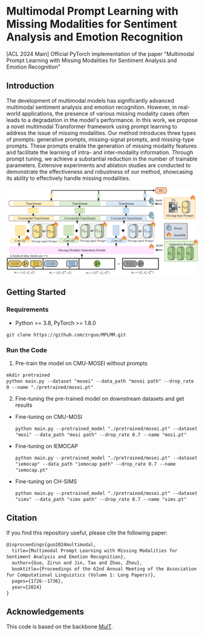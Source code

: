 # Multimodal Prompt Learning with Missing Modalities for Sentiment Analysis and Emotion Recognition

[ACL 2024 Main] Official PyTorch implementation of the paper "Multimodal Prompt Learning with Missing Modalities for Sentiment Analysis and Emotion Recognition"

## Introduction

The development of multimodal models has significantly advanced multimodal sentiment analysis and emotion recognition. However, in real-world applications, the presence of various missing modality cases often leads to a degradation in the model's performance. In this work, we propose a novel multimodal Transformer framework using prompt learning to address the issue of missing modalities. Our method introduces three types of prompts: generative prompts, missing-signal prompts, and missing-type prompts. These prompts enable the generation of missing modality features and facilitate the learning of intra- and inter-modality information. Through prompt tuning, we achieve a substantial reduction in the number of trainable parameters. Extensive experiments and ablation studies are conducted to demonstrate the effectiveness and robustness of our method, showcasing its ability to effectively handle missing modalities. 

![overall](overall.png)



## Getting Started

### Requirements

- Python >= 3.8, PyTorch >= 1.8.0


```
git clone https://github.com/zrguo/MPLMM.git
```

### Run the Code

1. Pre-train the model on CMU-MOSEI without prompts
```
mkdir pretrained
python main.py --dataset "mosei" --data_path "mosei path" --drop_rate 0 --name "./pretrained/mosei.pt"
```

2. Fine-tuning the pre-trained model on downstream datasets and get results

- Fine-tuning on CMU-MOSI

  ```
  python main.py --pretrained_model "./pretrained/mosei.pt" --dataset "mosi" --data_path "mosi path" --drop_rate 0.7 --name "mosi.pt"
  ```

- Fine-tuning on IEMOCAP

  ```
  python main.py --pretrained_model "./pretrained/mosei.pt" --dataset "iemocap" --data_path "iemocap path" --drop_rate 0.7 --name "iemocap.pt"
  ```

- Fine-tuning on CH-SIMS

  ```
  python main.py --pretrained_model "./pretrained/mosei.pt" --dataset "sims" --data_path "sims path" --drop_rate 0.7 --name "sims.pt"
  ```




## Citation

If you find this repository useful, please cite the following paper:
```
@inproceedings{guo2024multimodal,
  title={Multimodal Prompt Learning with Missing Modalities for Sentiment Analysis and Emotion Recognition},
  author={Guo, Zirun and Jin, Tao and Zhao, Zhou},
  booktitle={Proceedings of the 62nd Annual Meeting of the Association for Computational Linguistics (Volume 1: Long Papers)},
  pages={1726--1736},
  year={2024}
}
```



## Acknowledgements

This code is based on the backbone [MulT](https://github.com/yaohungt/Multimodal-Transformer).